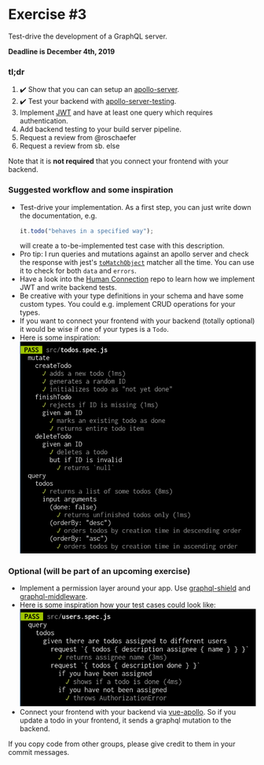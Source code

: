 # Exercise \#3

Test-drive the development of a GraphQL server.

**Deadline is December 4th, 2019**

### tl;dr

1. :heavy_check_mark: Show that you can can setup an [apollo-server](https://www.apollographql.com/docs/apollo-server/).
2. :heavy_check_mark: Test your backend with [apollo-server-testing](https://www.apollographql.com/docs/apollo-server/testing/testing/).
3. Implement [JWT](https://jwt.io/) and have at least one query which requires authentication.
4. Add backend testing to your build server pipeline.
5. Request a review from @roschaefer
6. Request a review from sb. else

Note that it is **not required** that you connect your frontend with your
backend.

### Suggested workflow and some inspiration

- Test-drive your implementation. As a first step, you can just write down the
  documentation, e.g.
  ```js
  it.todo("behaves in a specified way");
  ```
  will create a to-be-implemented test case with this description.
- Pro tip: I run queries and mutations against an apollo server and check the
  response with jest's [`toMatchObject`](https://jestjs.io/docs/en/expect#tomatchobjectobject)
  matcher all the time. You can use it to check for both `data` and `errors`.
- Have a look into the [Human Connection](https://github.com/human-connection/human-connection)
  repo to learn how we implement JWT and write backend tests.
- Be creative with your type definitions in your schema and have some custom
  types. You could e.g. implement CRUD operations for your types.
- If you want to connect your frontend with your backend (totally optional) it
  would be wise if one of your types is a `Todo`.
- Here is some inspiration: ![Test cases for CRUD operations](./crud.png)

### Optional (will be part of an upcoming exercise)

- Implement a permission layer around your app. Use [graphql-shield](https://github.com/maticzav/graphql-shield)
  and [graphql-middleware](https://github.com/prisma-labs/graphql-middleware).
- Here is some inspiration how your test cases could look like:
  ![Test cases for a permission layer](./permissions.png)
- Connect your frontend with your backend via [vue-apollo](https://github.com/vuejs/vue-apollo).
  So if you update a todo in your frontend, it sends a graphql mutation to the
  backend.

If you copy code from other groups, please give credit to them in your commit
messages.
